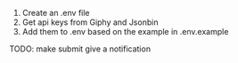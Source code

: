 1. Create an .env file
2. Get api keys from Giphy and Jsonbin
3. Add them to .env based on the example in .env.example

TODO: make submit give a notification
